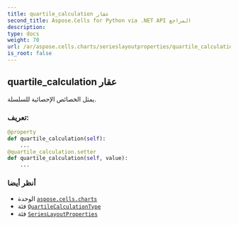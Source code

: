 ```yaml
---
title: quartile_calculation عقار
second_title: Aspose.Cells for Python via .NET API المراجع
description:
type: docs
weight: 70
url: /ar/aspose.cells.charts/serieslayoutproperties/quartile_calculation/
is_root: false
---
```

##  quartile_calculation عقار

يمثل الخصائص الإحصائية للسلسلة.
###  تعريف:
```python
@property
def quartile_calculation(self):
    ...
@quartile_calculation.setter
def quartile_calculation(self, value):
    ...
```

###  أنظر أيضا
* الوحدة [`aspose.cells.charts`](../../)
* فئة [`QuartileCalculationType`](/cells/python-net/ar/aspose.cells.charts/quartilecalculationtype)
* فئة [`SeriesLayoutProperties`](/cells/python-net/ar/aspose.cells.charts/serieslayoutproperties)

